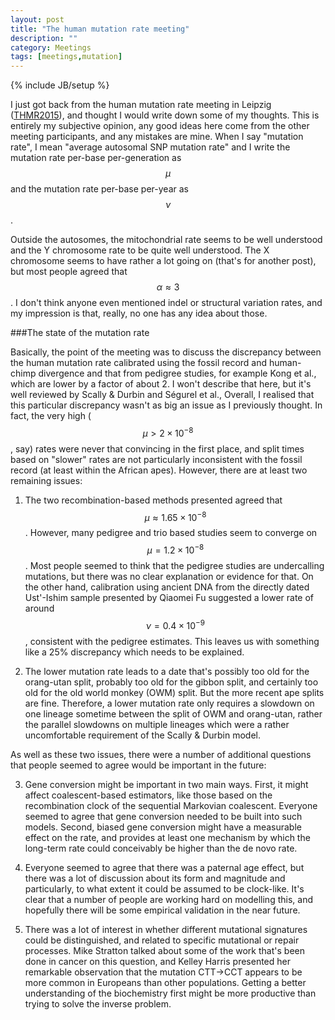 ```yaml
---
layout: post
title: "The human mutation rate meeting"
description: ""
category: Meetings
tags: [meetings,mutation]
---
```

{% include JB/setup %}

I just got back from the human mutation rate meeting in Leipzig ([THMR2015](http://www.eva.mpg.de/genetics/conferences/THMR2015)), and thought I would write down some of my thoughts. This is entirely my subjective opinion, any good ideas here come from the other meeting participants, and any mistakes are mine. When I say "mutation rate", I mean "average autosomal SNP mutation rate" and I write the mutation rate per-base per-generation as $$\mu$$ and the mutation rate per-base per-year as $$\nu$$. 

Outside the autosomes, the mitochondrial rate seems to be well understood and the Y chromosome rate to be quite well understood. The X chromosome seems to have rather a lot going on (that's for another post), but most people agreed that $$\alpha \approx 3$$. I don't think anyone even mentioned indel or structural variation rates, and my impression is that, really, no one has any idea about those. 

###The state of the mutation rate

Basically, the point of the meeting was to discuss the discrepancy between the human mutation rate calibrated using the fossil record and human-chimp divergence and that from pedigree studies, for example Kong et al., which are lower by a factor of about 2. I won't describe that here, but it's well reviewed by Scally & Durbin and Ségurel et al.,  Overall, I realised that this particular discrepancy wasn't as big an issue as I previously thought. In fact, the very high ($$\mu\gt 2\times10^{-8}$$, say) rates were never that convincing in the first place,  and split times based on "slower" rates are not particularly inconsistent with the fossil record  (at least within the African apes). However, there are at least two remaining issues: 

1. The two recombination-based methods presented agreed that $$\mu \approx 1.65\times10^{-8}$$. However, many pedigree and trio based studies seem to converge on $$\mu=1.2\times10^{-8}$$. Most people seemed to think that the pedigree studies are undercalling mutations, but there was no clear explanation or evidence for that. On the other hand, calibration using ancient DNA from the directly dated Ust'-Ishim sample presented by Qiaomei Fu suggested a lower rate of around $$\nu=0.4\times10^{-9}$$, consistent with the pedigree estimates. This leaves us with something like a 25% discrepancy which needs to be explained. 

2. The lower mutation rate leads to a date that's possibly too old for the orang-utan split, probably too old for the gibbon split, and certainly too old for the old world monkey (OWM) split. But the more recent ape splits are fine. Therefore, a lower mutation rate only requires a slowdown on one lineage sometime between the split of OWM and orang-utan, rather the parallel slowdowns on multiple lineages which were a rather uncomfortable requirement of the Scally & Durbin model. 



As well as these two issues, there were a number of additional questions that people seemed to agree would be important in the future:

3. Gene conversion might be important in two main ways. First, it might affect coalescent-based estimators, like those based on the recombination clock of the sequential Markovian coalescent. Everyone seemed to agree that gene conversion needed to be built into such models. Second, biased gene conversion might have a measurable effect on the rate, and provides at least one mechanism by which the long-term rate could conceivably be higher than the de novo rate.

4. Everyone seemed to agree that there was a paternal age effect, but there was a lot of discussion about its form and magnitude and particularly, to what extent it could be assumed to be clock-like. It's clear that a number of people are working hard on modelling this, and hopefully there will be some empirical validation in the near future. 

5. There was a lot of interest in whether different mutational signatures could be distinguished, and related to specific mutational or repair processes. Mike Stratton talked about some of the work that's been done in cancer on this question, and Kelley Harris presented her remarkable observation that the mutation CTT->CCT appears to be more common in Europeans than other populations. Getting a better understanding of the biochemistry first might be more productive than trying to solve the inverse problem. 



